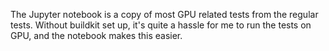 The Jupyter notebook is a copy of most GPU related tests from the regular tests. Without buildkit set up, it's quite a hassle for me to run the tests on GPU, and the notebook makes this easier. 
